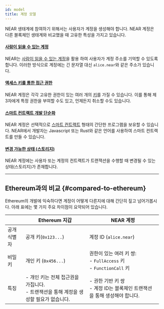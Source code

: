 ```yaml
---
id: model
title: 계정 모델
---
```


NEAR 생태계에 참여하기 위해서는 사용자가 계정을 생성해야 합니다. NEAR 계정은 다른 블록체인 생태계와 비교했을 때 고유한 특성을 가지고 있습니다.

#### [사람이 읽을 수 있는 계정](account-id.md)
NEAR는 [사람이 읽을 수 있는 계정](account-id.md)을 활용 하여 사용자가 계정 주소를 기억할 수 있도록 합니다. 이러한 방식으로 계정에는 긴 문자열 대신 `alice.near`와 같은 주소가 있습니다.

#### [액세스 키를 통한 접근 권한](access-keys.md)
NEAR 계정은 각각 고유한 권한이 있는 여러 개의 [키](access-keys.md)를 가질 수 있습니다. 이를 통해 제3자에게 특정 권한을 부여할 수도 있고, 언제든지 취소할 수도 있습니다.

#### [스마트 컨트랙트 개발 단순화](/concepts/basics/accounts/smartcontract)
NEAR 계정은 선택적으로 [스마트 컨트랙트](smartcontract.md) 형태의 간단한 프로그램을 보유할 수 있습니다. NEAR에서 개발자는 Javascript 또는 Rust와 같은 언어를 사용하여 스마트 컨트랙트를 만들 수 있습니다.

#### [변경 가능한 상태 (스토리지)](state.md)
NEAR 계정에는 사용자 또는 계정의 컨트랙트가 트랜잭션을 수행할 때 변경될 수 있는 상태(스토리지)가 존재합니다.

---

## Ethereum과의 비교 {#compared-to-ethereum}

Ethereum의 개발에 익숙하다면 계정이 어떻게 다른지에 대해 간단히 짚고 넘어가봅시다. 아래 표에는 몇 가지 주요 차이점이 요약되어 있습니다.

|        | Ethereum 지갑                                                   | NEAR 계정                                                                  |
| ------ | ------------------------------------------------------------- | ------------------------------------------------------------------------ |
| 공개 식별자 | 공개 키(`0x123...`)                                              | 계정 ID (`alice.near`)                                                     |
| 비밀 키   | 개인 키 (`0x456...`)                                             | 권한이 있는 여러 키 쌍:<br />- `FullAccess` 키<br />- `FunctionCall` 키 |
| 특징     | - 개인 키는 전체 접근권을 가집니다.<br />- 트랜잭션을 통해 계정을 생성할 필요가 없습니다. | - 권한 기반 키 쌍<br />- 계정 ID는 블록체인 트랜잭션을 통해 생성해야 합니다.                  |
